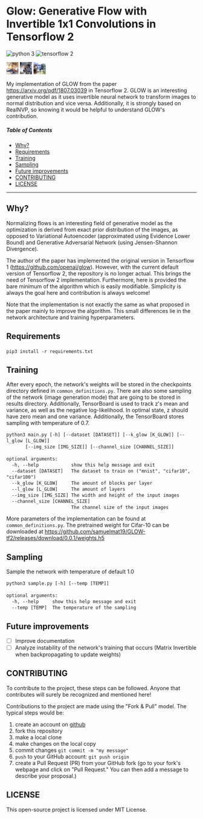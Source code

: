 # Glow: Generative Flow with Invertible 1x1 Convolutions in Tensorflow 2

![python 3](https://img.shields.io/badge/python-3-blue.svg)
![tensorflow 2](https://img.shields.io/badge/tensorflow-2-orange.svg)

![](assets/example_1.png)
![](assets/example_2.png)
![](assets/example_3.png)

My implementation of GLOW from the paper https://arxiv.org/pdf/1807.03039 in Tensorflow 2. GLOW is
an interesting generative model as it uses invertible neural network to transform images to normal distribution and vice versa.
Additionally, it is strongly based on RealNVP, so knowing it would be helpful to understand
GLOW's contribution.

##### Table of Contents  
- [Why?](#why)  
- [Requirements](#requirements)
- [Training](#training)
- [Sampling](#sampling)
- [Future improvements](#future-improvements)
- [CONTRIBUTING](#contributing)
- [LICENSE](#license)

---

## Why?
Normalizing flows is an interesting field of generative model as the optimization 
is derived from exact prior distribution of the images, as opposed to Variational Autoencoder (approximated using Evidence Lower Bound)
and Generative Adversarial Network (using Jensen-Shannon Divergence).

The author of the paper has implemented the original version in Tensorflow 1 (https://github.com/openai/glow).
However, with the current default version of Tensorflow 2, the repository is no longer actual. This brings
the need of Tensorflow 2 implementation. Furthermore, here is provided the bare minimum
of the algorithm which is easily modifiable. Simplicity is always the goal here and 
contribution is always welcome!

Note that the implementation is not exactly the same as what proposed in the paper mainly to
improve the algorithm. This small differences lie in the network architecture and training hyperparameters.

## Requirements
`pip3 install -r requirements.txt`

## Training
After every epoch, the network's weights will be stored in the checkpoints directory defined in `common_definitions.py`.
There are also some sampling of the network (image generation mode) that are going
to be stored in results directory. Additionally, TensorBoard is used to track z's mean and variance, as well as the negative log-likelihood.
In optimal state, z should have zero mean and one variance. Additionally, the TensorBoard stores sampling with temperature of 0.7.

```python3
python3 main.py [-h] [--dataset [DATASET]] [--k_glow [K_GLOW]] [--l_glow [L_GLOW]]
       [--img_size [IMG_SIZE]] [--channel_size [CHANNEL_SIZE]]

optional arguments:
  -h, --help            show this help message and exit
  --dataset [DATASET]   The dataset to train on ("mnist", "cifar10", "cifar100")
  --k_glow [K_GLOW]     The amount of blocks per layer
  --l_glow [L_GLOW]     The amount of layers
  --img_size [IMG_SIZE] The width and height of the input images
  --channel_size [CHANNEL_SIZE]
                        The channel size of the input images
```

More parameters of the implementation can be found at `common_definitions.py`. The pretrained weight for Cifar-10 can be downloaded at https://github.com/samuelmat19/GLOW-tf2/releases/download/0.0.1/weights.h5 

## Sampling
Sample the network with temperature of default 1.0

```python3 
python3 sample.py [-h] [--temp [TEMP]]

optional arguments:
  -h, --help     show this help message and exit
  --temp [TEMP]  The temperature of the sampling
```

## Future improvements
- [ ] Improve documentation
- [ ] Analyze instability of the network's training that occurs (Matrix Invertible when backpropagating to update weights)

## CONTRIBUTING
To contribute to the project, these steps can be followed. Anyone that contributes will surely be recognized and mentioned here!

Contributions to the project are made using the "Fork & Pull" model. The typical steps would be:

1. create an account on [github](https://github.com)
2. fork this repository
3. make a local clone
4. make changes on the local copy
5. commit changes `git commit -m "my message"`
6. `push` to your GitHub account: `git push origin`
7. create a Pull Request (PR) from your GitHub fork
(go to your fork's webpage and click on "Pull Request."
You can then add a message to describe your proposal.)


## LICENSE
This open-source project is licensed under MIT License.
